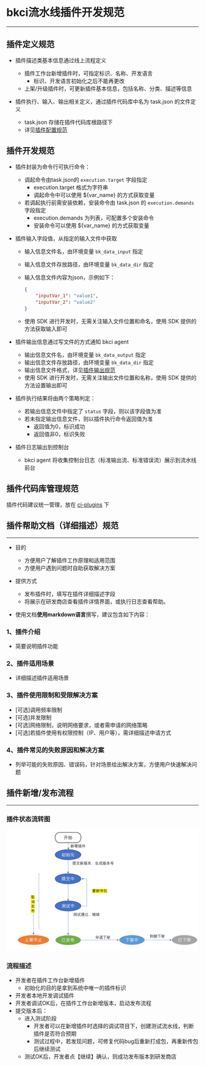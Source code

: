 # bkci流水线插件开发规范

---

## 插件定义规范

- 插件描述类基本信息通过线上流程定义
  - 插件工作台新增插件时，可指定标识、名称、开发语言
    - 标识、开发语言初始化之后不能再更改
  - 上架/升级插件时，可更新插件基本信息，包括名称、分类、描述等信息

- 插件执行、输入、输出相关定义，通过插件代码库中名为 task.json 的文件定义
  - task.json 存储在插件代码库根路径下
  - 详见[插件配置规范](plugin_config.md)

## 插件开发规范

- 插件封装为命令行可执行命令：
  - 调起命令由task.json的 `execution.target` 字段指定
    - execution.target 格式为字符串
    - 调起命令中可以使用 ${var_name} 的方式获取变量
  - 若调起执行前需安装依赖，安装命令由 task.json 的 `execution.demands` 字段指定
    - execution.demands 为列表，可配置多个安装命令
    - 安装命令可以使用 ${var_name} 的方式获取变量

- 插件输入字段值，从指定的输入文件中获取
  - 输入信息文件名，由环境变量 `bk_data_input` 指定
  - 输入信息文件存放路径，由环境变量 `bk_data_dir` 指定
  - 输入信息文件内容为json，示例如下：

    ```json
    {
        "inputVar_1": "value1",
        "inputVar_2": "value2"
    }
    ```

  - 使用 SDK 进行开发时，无需关注输入文件位置和命名，使用 SDK 提供的方法获取输入即可

- 插件输出信息通过写文件的方式通知 bkci agent
  - 输出信息文件名，由环境变量 `bk_data_output` 指定
  - 输出信息文件存放路径，由环境变量 `bk_data_dir` 指定
  - 输出信息文件格式，详见[插件输出规范](plugin_output.md)
  - 使用 SDK 进行开发时，无需关注输出文件位置和名称，使用 SDK 提供的方法设置输出即可

- 插件执行结果将由两个策略判定：
  - 若输出信息文件中指定了 `status` 字段，则以该字段值为准
  - 若未指定输出信息文件，则以插件执行命令返回值为准
    - 返回值为0，标识成功
    - 返回值非0，标识失败

- 插件日志输出到控制台
  - bkci agent 将收集控制台日志（标准输出流、标准错误流）展示到流水线前台

## 插件代码库管理规范

插件代码建议统一管理，放在 [ci-plugins](https://github.com/ci-plugins) 下

## 插件帮助文档（详细描述）规范

---

- 目的
  - 方便用户了解插件工作原理和适用范围
  - 方便用户遇到问题时自助获取解决方案

- 提供方式
  - 发布插件时，填写在插件详细描述字段
  - 将展示在研发商店查看插件详情界面，或执行日志查看帮助。

- 使用文档**使用markdown语言**撰写，建议包含如下内容：

### 1、插件介绍

- 简要说明插件功能

### 2、插件适用场景

- 详细描述插件适用场景

### 3、插件使用限制和受限解决方案

- [可选]调用频率限制
- [可选]并发限制
- [可选]网络限制，说明网络要求，或者需申请的网络策略
- [可选]若插件使用有权限控制（IP、用户等），需详细描述申请方式

### 4、插件常见的失败原因和解决方案

- 列举可能的失败原因、错误码，针对场景给出解决方案，方便用户快速解决问题

## 插件新增/发布流程

---

### 插件状态流转图

![](../assets/status.png)

### 流程描述

- 开发者在插件工作台新增插件
  - 初始化的目的是拿到系统中唯一的插件标识
- 开发者本地开发调试插件
- 开发者调试OK后，在插件工作台新增版本，启动发布流程
- 提交版本后：
  - 进入测试阶段
    - 开发者可以在新增插件时选择的调试项目下，创建测试流水线，判断插件是否符合预期
    - 测试过程中，若发现问题，可修复代码bug后重新打成包，再重新传包后继续测试
  - 测试OK后，开发者点【继续】确认，则成功发布版本到研发商店
